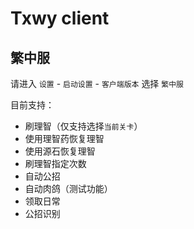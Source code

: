 # Txwy client

## 繁中服

请进入 `设置` - `启动设置` - `客户端版本` 选择 `繁中服`

目前支持：  

- 刷理智（仅支持选择`当前关卡`）
- 使用理智药恢复理智
- 使用源石恢复理智
- 刷理智指定次数
- 自动公招
- 自动肉鸽（测试功能）
- 领取日常
- 公招识别
